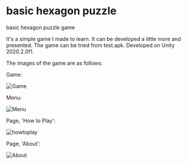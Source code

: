 # basic hexagon puzzle 

basic hexagon puzzle game

It's a simple game I made to learn. It can be developed  a little more and presented. The game can be tried from test.apk. 
Developed on Unity 2020.2.0f1.

The images of the game are as follows:


Game:

![Game](https://user-images.githubusercontent.com/48997267/108841637-209e3100-75e9-11eb-90c3-324dc7abacaa.PNG)

Menu:

![Menu](https://user-images.githubusercontent.com/48997267/108841527-f482b000-75e8-11eb-8e20-d57e7049be3c.PNG)

Page, 'How to Play':

![howtoplay](https://user-images.githubusercontent.com/48997267/108841756-54795680-75e9-11eb-9fe8-437c73797967.PNG)

Page, 'About':

![About](https://user-images.githubusercontent.com/48997267/108841802-60fdaf00-75e9-11eb-97b5-8b1eda0b4e7e.PNG)
